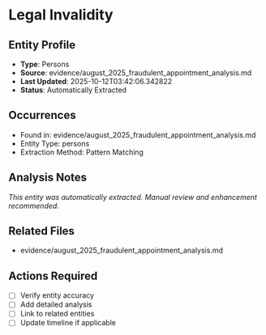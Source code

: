 # Legal Invalidity

## Entity Profile
- **Type**: Persons
- **Source**: evidence/august_2025_fraudulent_appointment_analysis.md
- **Last Updated**: 2025-10-12T03:42:06.342822
- **Status**: Automatically Extracted

## Occurrences
- Found in: evidence/august_2025_fraudulent_appointment_analysis.md
- Entity Type: persons
- Extraction Method: Pattern Matching

## Analysis Notes
*This entity was automatically extracted. Manual review and enhancement recommended.*

## Related Files
- evidence/august_2025_fraudulent_appointment_analysis.md

## Actions Required
- [ ] Verify entity accuracy
- [ ] Add detailed analysis
- [ ] Link to related entities
- [ ] Update timeline if applicable
